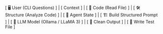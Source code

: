 [ 🖥️ User (CLI Questions) ]
             |
         [ Context ]
             |
[ 📄 Code (Read File) ]
             |
[ 🛠 Structure (Analyze Code) ]
             |
    [ 🧠 Agent State ]
             |
[ 🏗 Build Structured Prompt ]
             |
[ 🤖 LLM Model (Ollama / LLaMA 3) ]
             |
[ 🧹 Clean Output ]
             |
[ 💾 Write Test File ]